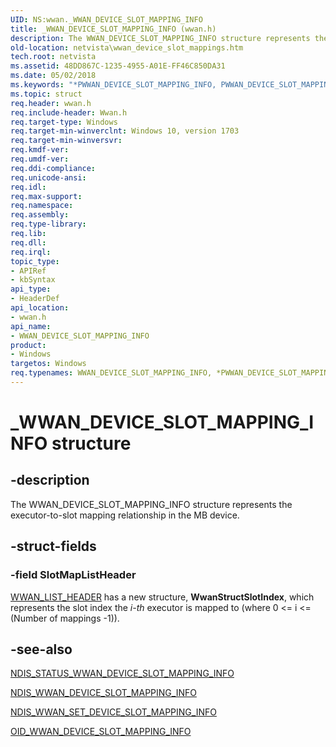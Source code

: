 ```yaml
---
UID: NS:wwan._WWAN_DEVICE_SLOT_MAPPING_INFO
title: _WWAN_DEVICE_SLOT_MAPPING_INFO (wwan.h)
description: The WWAN_DEVICE_SLOT_MAPPING_INFO structure represents the executor-to-slot mapping relationship in the MB device.
old-location: netvista\wwan_device_slot_mappings.htm
tech.root: netvista
ms.assetid: 48DD867C-1235-4955-A01E-FF46C850DA31
ms.date: 05/02/2018
ms.keywords: "*PWWAN_DEVICE_SLOT_MAPPING_INFO, PWWAN_DEVICE_SLOT_MAPPING_INFO, PWWAN_DEVICE_SLOT_MAPPING_INFO structure pointer [Network Drivers Starting with Windows Vista], WWAN_DEVICE_SLOT_MAPPING_INFO, WWAN_DEVICE_SLOT_MAPPING_INFO structure [Network Drivers Starting with Windows Vista], _WWAN_DEVICE_SLOT_MAPPING_INFO, netvista.wwan_device_slot_mappings, wwan/PWWAN_DEVICE_SLOT_MAPPING_INFO, wwan/WWAN_DEVICE_SLOT_MAPPING_INFO"
ms.topic: struct
req.header: wwan.h
req.include-header: Wwan.h
req.target-type: Windows
req.target-min-winverclnt: Windows 10, version 1703
req.target-min-winversvr: 
req.kmdf-ver: 
req.umdf-ver: 
req.ddi-compliance: 
req.unicode-ansi: 
req.idl: 
req.max-support: 
req.namespace: 
req.assembly: 
req.type-library: 
req.lib: 
req.dll: 
req.irql: 
topic_type:
- APIRef
- kbSyntax
api_type:
- HeaderDef
api_location:
- wwan.h
api_name:
- WWAN_DEVICE_SLOT_MAPPING_INFO
product:
- Windows
targetos: Windows
req.typenames: WWAN_DEVICE_SLOT_MAPPING_INFO, *PWWAN_DEVICE_SLOT_MAPPING_INFO
---
```


# _WWAN_DEVICE_SLOT_MAPPING_INFO structure


## -description


The WWAN_DEVICE_SLOT_MAPPING_INFO structure represents the executor-to-slot mapping relationship in the MB device.


## -struct-fields




### -field SlotMapListHeader

<a href="https://msdn.microsoft.com/library/windows/hardware/ff571208">WWAN_LIST_HEADER</a> has a new structure, <b>WwanStructSlotIndex</b>, which represents the slot index the <i>i-th</i> executor is mapped to (where 0 <= i <= (Number of mappings -1)).


## -see-also




<a href="https://msdn.microsoft.com/7825C20E-FB56-420D-B516-1ADA0C7C382E">NDIS_STATUS_WWAN_DEVICE_SLOT_MAPPING_INFO</a>



<a href="https://msdn.microsoft.com/18437B56-B84C-499B-8D4F-F65B5B8221A6">NDIS_WWAN_DEVICE_SLOT_MAPPING_INFO</a>



<a href="https://msdn.microsoft.com/5DAE5A36-1A2B-46DF-8CF1-FAC8B98460A8">NDIS_WWAN_SET_DEVICE_SLOT_MAPPING_INFO</a>



<a href="https://msdn.microsoft.com/54AF3447-7918-49CE-945A-DC8DC1E78CBF">OID_WWAN_DEVICE_SLOT_MAPPING_INFO</a>
 

 

